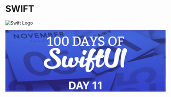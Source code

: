 # SWIFT

![Swift Logo](https://cdn-icons-png.flaticon.com/256/919/919833.png)

![Page 1](day11.png)

